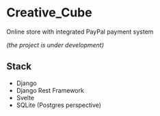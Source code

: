 # Creative_Cube
Online store with integrated PayPal payment system

*(the project is under development)*

## Stack
- Django
- Django Rest Framework
- Svelte
- SQLite (Postgres perspective)
